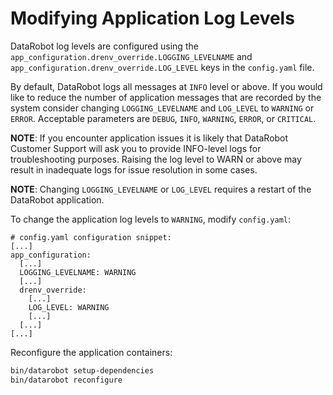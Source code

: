 # Modifying Application Log Levels

DataRobot log levels are configured using the `app_configuration.drenv_override.LOGGING_LEVELNAME` and `app_configuration.drenv_override.LOG_LEVEL` keys in the `config.yaml` file.

By default, DataRobot logs all messages at `INFO` level or above. If you would like to reduce the number of application messages that are recorded by the system consider changing `LOGGING_LEVELNAME` and `LOG_LEVEL` to `WARNING` or `ERROR`.  Acceptable parameters are `DEBUG`, `INFO`, `WARNING`, `ERROR`, or `CRITICAL`.

**NOTE**: If you encounter application issues it is likely that DataRobot Customer Support will ask you to provide INFO-level logs for troubleshooting purposes.  Raising the log level to WARN or above may result in inadequate logs for issue resolution in some cases.

**NOTE**: Changing `LOGGING_LEVELNAME` or `LOG_LEVEL` requires a restart of the DataRobot application.

To change the application log levels to `WARNING`, modify `config.yaml`:

```
# config.yaml configuration snippet:
[...]
app_configuration:
  [...]
  LOGGING_LEVELNAME: WARNING
  [...]
  drenv_override:
    [...]
    LOG_LEVEL: WARNING
    [...]
  [...]
[...]
```

Reconfigure the application containers:
```bash
bin/datarobot setup-dependencies
bin/datarobot reconfigure
```

